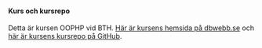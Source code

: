 #### Kurs och kursrepo

Detta är kursen OOPHP vid BTH. [Här är kursens hemsida på dbwebb.se](https://dbwebb.se/kurser/oophp-v5) och [här är kursens kursrepo på GitHub](https://github.com/dbwebb-se/oophp).
